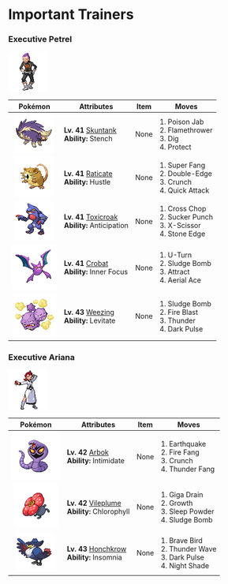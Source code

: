 # Important Trainers

### Executive Petrel

![Executive Petrel](../../assets/important_trainers/petrel.png "Executive Petrel")

| Pokémon | Attributes | Item | Moves |
|:-------:|------------|:----:|-------|
| ![Skuntank](../../assets/sprites/skuntank/front.gif "Skuntank") | **Lv. 41** [Skuntank](../../pokemon/skuntank.md/)<br>**Ability:** <span class="tooltip" title="The stench helps keep wild Pokémon away.">Stench</span><br>| None | 1. <span class="tooltip" title="The foe is stabbed with a tentacle or arm steeped in poison. It may also poison the foe.">Poison Jab</span><br>2. <span class="tooltip" title="The foe is scorched with an intense blast of fire. The target may also be left with a burn.">Flamethrower</span><br>3. <span class="tooltip" title="The user burrows, then attacks on the second turn. It can also be used to exit dungeons.">Dig</span><br>4. <span class="tooltip" title="It enables the user to evade all attacks. Its chance of failing rises if it is used in succession.">Protect</span> |
| ![Raticate](../../assets/sprites/raticate/front.gif "Raticate") | **Lv. 41** [Raticate](../../pokemon/raticate.md/)<br>**Ability:** <span class="tooltip" title="Boosts the Attack stat, but lowers accuracy.">Hustle</span><br>| None | 1. <span class="tooltip" title="The user chomps hard on the foe with its sharp front fangs. It cuts the target’s HP to half.">Super Fang</span><br>2. <span class="tooltip" title="A reckless, life- risking tackle. It also damages the user by a fairly large amount, however.">Double-Edge</span><br>3. <span class="tooltip" title="The user crunches up the foe with sharp fangs. It may also lower the target’s Defense stat.">Crunch</span><br>4. <span class="tooltip" title="The user lunges at the foe at a speed that makes it almost invisible. It is sure to strike first.">Quick Attack</span> |
| ![Toxicroak](../../assets/sprites/toxicroak/front.gif "Toxicroak") | **Lv. 41** [Toxicroak](../../pokemon/toxicroak.md/)<br>**Ability:** <span class="tooltip" title="Senses the foe’s dangerous moves.">Anticipation</span><br>| None | 1. <span class="tooltip" title="The user delivers a double chop with its forearms crossed. It has a high critical-hit ratio.">Cross Chop</span><br>2. <span class="tooltip" title="This move enables the user to attack first. It fails if the foe is not readying an attack, however.">Sucker Punch</span><br>3. <span class="tooltip" title="The user slashes at the foe by crossing its scythes or claws as if they were a pair of scissors.">X-Scissor</span><br>4. <span class="tooltip" title="The user stabs the foe with a sharpened stone. It has a high critical-hit ratio. ">Stone Edge</span> |
| ![Crobat](../../assets/sprites/crobat/front.gif "Crobat") | **Lv. 41** [Crobat](../../pokemon/crobat.md/)<br>**Ability:** <span class="tooltip" title="The Pokémon is protected from flinching.">Inner Focus</span><br>| None | 1. <span class="tooltip" title="After making its attack, the user rushes back to switch places with a party Pokémon in waiting.">U-Turn</span><br>2. <span class="tooltip" title="The user attacks by hurling filthy sludge at the foe. It may also poison the target.">Sludge Bomb</span><br>3. <span class="tooltip" title="If it is the opposite gender of the user, the foe becomes infatuated and less likely to attack.">Attract</span><br>4. <span class="tooltip" title="The user confounds the foe with speed, then slashes. The attack lands without fail.">Aerial Ace</span> |
| ![Weezing](../../assets/sprites/weezing/front.gif "Weezing") | **Lv. 43** [Weezing](../../pokemon/weezing.md/)<br>**Ability:** <span class="tooltip" title="Gives full immunity to all Ground-type moves.">Levitate</span><br>| None | 1. <span class="tooltip" title="The user attacks by hurling filthy sludge at the foe. It may also poison the target.">Sludge Bomb</span><br>2. <span class="tooltip" title="The foe is attacked with an intense blast of all-consuming fire. It may also leave the target with a burn.">Fire Blast</span><br>3. <span class="tooltip" title="A wicked thunderbolt is dropped on the foe to inflict damage. It may also leave the target paralyzed.">Thunder</span><br>4. <span class="tooltip" title="The user releases a horrible aura imbued with dark thoughts. It may also make the target flinch.">Dark Pulse</span> |


### Executive Ariana

![Executive Ariana](../../assets/important_trainers/ariana.png "Executive Ariana")

| Pokémon | Attributes | Item | Moves |
|:-------:|------------|:----:|-------|
| ![Arbok](../../assets/sprites/arbok/front.gif "Arbok") | **Lv. 42** [Arbok](../../pokemon/arbok.md/)<br>**Ability:** <span class="tooltip" title="Lowers the foe’s Attack stat.">Intimidate</span><br>| None | 1. <span class="tooltip" title="The user sets off an earthquake that hits all the Pokémon in the battle. ">Earthquake</span><br>2. <span class="tooltip" title="The user bites with flame-cloaked fangs. It may also make the foe flinch or sustain a burn.">Fire Fang</span><br>3. <span class="tooltip" title="The user crunches up the foe with sharp fangs. It may also lower the target’s Defense stat.">Crunch</span><br>4. <span class="tooltip" title="The user bites with electrified fangs. It may also make the foe flinch or become paralyzed.">Thunder Fang</span> |
| ![Vileplume](../../assets/sprites/vileplume/front.gif "Vileplume") | **Lv. 42** [Vileplume](../../pokemon/vileplume.md/)<br>**Ability:** <span class="tooltip" title="Boosts the Pokémon’s Speed in sunshine.">Chlorophyll</span><br>| None | 1. <span class="tooltip" title="A nutrient-draining attack. The user’s HP is restored by half the damage taken by the target.">Giga Drain</span><br>2. <span class="tooltip" title="The user’s body is forced to grow all at once. It raises the Sp. Atk stat. ">Growth</span><br>3. <span class="tooltip" title="The user scatters a big cloud of sleep- inducing dust around the foe. ">Sleep Powder</span><br>4. <span class="tooltip" title="The user attacks by hurling filthy sludge at the foe. It may also poison the target.">Sludge Bomb</span> |
| ![Honchkrow](../../assets/sprites/honchkrow/front.gif "Honchkrow") | **Lv. 43** [Honchkrow](../../pokemon/honchkrow.md/)<br>**Ability:** <span class="tooltip" title="Prevents the Pokémon from falling asleep.">Insomnia</span><br>| None | 1. <span class="tooltip" title="The user tucks in its wings and charges from a low altitude. The user also takes serious damage.">Brave Bird</span><br>2. <span class="tooltip" title="A weak electric charge is launched at the foe. It causes paralysis if it hits.">Thunder Wave</span><br>3. <span class="tooltip" title="The user releases a horrible aura imbued with dark thoughts. It may also make the target flinch.">Dark Pulse</span><br>4. <span class="tooltip" title="The user makes the foe see a mirage. It inflicts damage matching the user’s level.">Night Shade</span> |


